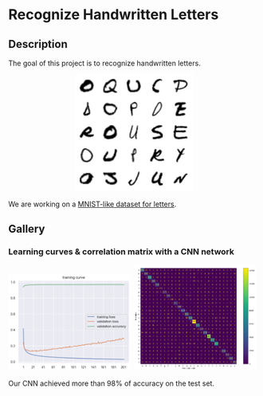 # Recognize Handwritten Letters

## Description

The goal of this project is to recognize handwritten letters.

<p align="middle">
  <img src="assets/img/dataset-first-letters.png" />
</p>

We are working on a [MNIST-like dataset for letters](https://www.kaggle.com/datasets/ashishguptajiit/handwritten-az/data).

## Gallery


### Learning curves & correlation matrix with a CNN network
<p>
  <img src="assets/img/cnn-training-curve.png" width="49%" />
  <img src="assets/img/cnn-confusion-matrix.png" width="49%" /> 
</p>

Our CNN achieved more than 98% of accuracy on the test set.
